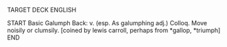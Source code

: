 TARGET DECK
ENGLISH

START
Basic
Galumph
Back: v. (esp. As galumphing adj.) Colloq. Move noisily or clumsily. [coined by lewis carroll, perhaps from *gallop, *triumph]
END
